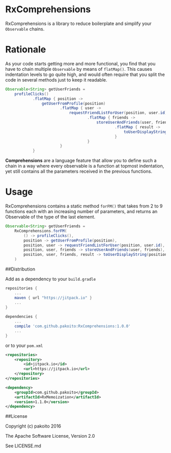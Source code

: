 # RxComprehensions

RxComprehensions is a library to reduce boilerplate and simplify your `Observable` chains.

# Rationale

As your code starts getting more and more functional, you find that you have to chain multiple `Observable` by means of `flatMap()`. This causes indentation levels to go quite high, and would often require that you split the code in several methods just to keep it readable.

```java
Observable<String> getUserFriends =
    profileClicks()
            .flatMap { position ->
                getUserFromProfile(position)
                        .flatMap { user ->
                            requestFriendListForUser(position, user.id)
                                    .flatMap { friends ->
                                        storeUserAndFriends(user, friends)
                                                .flatMap { result ->
                                                    toUserDisplayString(position, user, friends, result)
                                                }
                                    }
                        }
            }
```

**Comprehensions** are a language feature that allow you to define such a chain in a way where every observable is a function at topmost indentation, yet still contains all the parameters received in the previous functions.

# Usage

RxComprehensions contains a static method `forFM()` that takes from 2 to 9 functions each with an increasing number of parameters, and returns an Observable of the type of the last element.

```java
Observable<String> getUserFriends =
    RxComprehensions.forFM(
        () -> profileClicks(),
        position -> getUserFromProfile(position),
        position, user -> requestFriendListForUser(position, user.id),
        position, user, friends -> storeUserAndFriends(user, friends),
        position, user, friends, result -> toUserDisplayString(position, user, friends, result)
    )
```

##Distribution

Add as a dependency to your `build.gradle`
```groovy
repositories {
    ...
    maven { url "https://jitpack.io" }
    ...
}
    
dependencies {
    ...
    compile 'com.github.pakoito:RxComprehensions:1.0.0'
    ...
}
```
or to your `pom.xml`

```xml
<repositories>
    <repository>
        <id>jitpack.io</id>
        <url>https://jitpack.io</url>
    </repository>
</repositories>

<dependency>
    <groupId>com.github.pakoito</groupId>
    <artifactId>RxMemoization</artifactId>
    <version>1.1.0</version>
</dependency>
```

##License

Copyright (c) pakoito 2016

The Apache Software License, Version 2.0

See LICENSE.md
